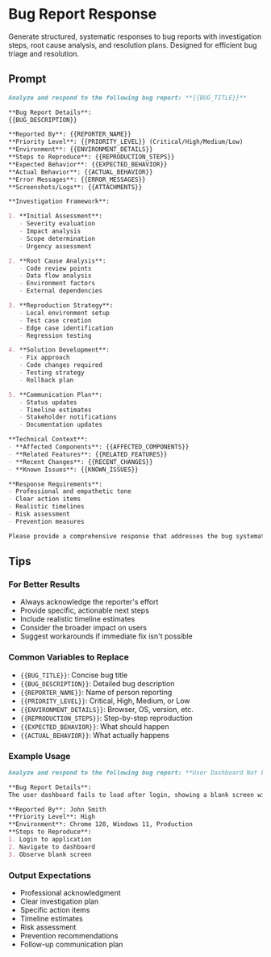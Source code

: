 # Bug Report Response

Generate structured, systematic responses to bug reports with investigation steps, root cause analysis, and resolution plans. Designed for efficient bug triage and resolution.

## Prompt

```markdown
Analyze and respond to the following bug report: **{{BUG_TITLE}}**

**Bug Report Details**:
{{BUG_DESCRIPTION}}

**Reported By**: {{REPORTER_NAME}}
**Priority Level**: {{PRIORITY_LEVEL}} (Critical/High/Medium/Low)
**Environment**: {{ENVIRONMENT_DETAILS}}
**Steps to Reproduce**: {{REPRODUCTION_STEPS}}
**Expected Behavior**: {{EXPECTED_BEHAVIOR}}
**Actual Behavior**: {{ACTUAL_BEHAVIOR}}
**Error Messages**: {{ERROR_MESSAGES}}
**Screenshots/Logs**: {{ATTACHMENTS}}

**Investigation Framework**:

1. **Initial Assessment**:
   - Severity evaluation
   - Impact analysis
   - Scope determination
   - Urgency assessment

2. **Root Cause Analysis**:
   - Code review points
   - Data flow analysis
   - Environment factors
   - External dependencies

3. **Reproduction Strategy**:
   - Local environment setup
   - Test case creation
   - Edge case identification
   - Regression testing

4. **Solution Development**:
   - Fix approach
   - Code changes required
   - Testing strategy
   - Rollback plan

5. **Communication Plan**:
   - Status updates
   - Timeline estimates
   - Stakeholder notifications
   - Documentation updates

**Technical Context**:
- **Affected Components**: {{AFFECTED_COMPONENTS}}
- **Related Features**: {{RELATED_FEATURES}}
- **Recent Changes**: {{RECENT_CHANGES}}
- **Known Issues**: {{KNOWN_ISSUES}}

**Response Requirements**:
- Professional and empathetic tone
- Clear action items
- Realistic timelines
- Risk assessment
- Prevention measures

Please provide a comprehensive response that addresses the bug systematically and provides clear next steps for resolution.
```

## Tips

### For Better Results
- Always acknowledge the reporter's effort
- Provide specific, actionable next steps
- Include realistic timeline estimates
- Consider the broader impact on users
- Suggest workarounds if immediate fix isn't possible

### Common Variables to Replace
- `{{BUG_TITLE}}`: Concise bug title
- `{{BUG_DESCRIPTION}}`: Detailed bug description
- `{{REPORTER_NAME}}`: Name of person reporting
- `{{PRIORITY_LEVEL}}`: Critical, High, Medium, or Low
- `{{ENVIRONMENT_DETAILS}}`: Browser, OS, version, etc.
- `{{REPRODUCTION_STEPS}}`: Step-by-step reproduction
- `{{EXPECTED_BEHAVIOR}}`: What should happen
- `{{ACTUAL_BEHAVIOR}}`: What actually happens

### Example Usage
```markdown
Analyze and respond to the following bug report: **User Dashboard Not Loading**

**Bug Report Details**:
The user dashboard fails to load after login, showing a blank screen with no error message.

**Reported By**: John Smith
**Priority Level**: High
**Environment**: Chrome 120, Windows 11, Production
**Steps to Reproduce**: 
1. Login to application
2. Navigate to dashboard
3. Observe blank screen
```

### Output Expectations
- Professional acknowledgment
- Clear investigation plan
- Specific action items
- Timeline estimates
- Risk assessment
- Prevention recommendations
- Follow-up communication plan
